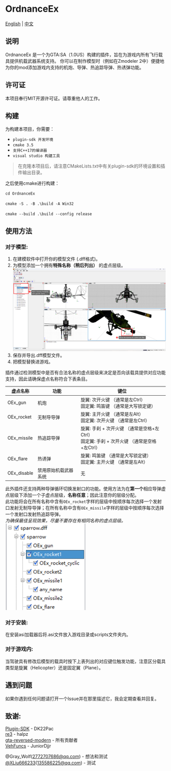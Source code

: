 # OrdnanceEx

[English](../README.md) | [中文](./README.md)

## 说明
OrdnanceEx 是一个为GTA:SA（1.0US）构建的插件，旨在为游戏内所有飞行载具提供机载武器系统支持。 你可以在制作模型时（例如在Zmodeler 2中）便捷地为你的mod添加游戏内支持的机炮、导弹、热追踪导弹、热诱弹功能。

## 许可证
本项目奉行MIT开源许可证。请尊重他人的工作。

## 构建
为构建本项目，你需要：  
- `plugin-sdk 开发环境`  
- `cmake 3.5`  
- `支持C++17的编译器`  
- `visual studio 构建工具`

> 在克隆本项目后，请注意CMakeLists.txt中有关plugin-sdk的环境设置和插件输出目录。

之后使用cmake进行构建：
``` 
cd OrdnanceEx 

cmake -S . -B .\build -A Win32

cmake --build .\build --config release
```

## 使用方法
### 对于模型:

1. 在建模软件中打开你的模型文件 (.dff格式)。
2. 为模型添加一个拥有**特殊名称（稍后列出）** 的虚点层级。
![](../docs/screenshot1.png)
3. 保存并导出.dff模型文件。
4. 把模型替换进游戏。

插件通过检测模型中是否有合法名称的虚点层级来决定是否向该载具提供对应功能支持，因此请确保虚点名称符合下表条目。

| 虚点名称 | 功能 | 键位 |
| --- | --- | --- |
| OEx_gun | 机炮 | 旋翼: 次开火键 （通常是左Ctrl）<br>固定翼: 鸣笛键 （通常是大写锁定键） |
| OEx_rocket | 无制导导弹 | 旋翼: 主开火键 （通常是左Alt）<br>固定翼: 次开火键 （通常是左Ctrl） |
| OEx_missile | 热追踪导弹 | 旋翼: 手刹 + 次开火键 （通常是空格+左Ctrl）<br>固定翼: 手刹 + 次开火键 （通常是空格+左Ctrl） |
| OEx_flare | 热诱弹 | 旋翼: 鸣笛键 （通常是大写锁定键）<br>固定翼: 主开火键 （通常是左Alt） |
| OEx_disable | 禁用原始机载武器系统 | 无 |

此外插件还支持两种导弹循环切换发射口的功能。使用方法为在**第一个**相应导弹虚点层级下添加一个子虚点层级，**名称任意**；因此注意你的层级分配。  
此功能将会在所有名称中含有`OEx_rocket`字样的层级中按顺序每次选择一个发射口发射无制导导弹；在所有名称中含有`OEx_missile`字样的层级中按顺序每次选择一个发射口发射热追踪导弹。  
_为确保最佳呈现效果，尽量不要存在有相同名称的虚点层级。_  
![](../docs/screenshot2.png)

### 对于安装:

在安装asi加载器后将.asi文件放入游戏目录或scripts文件夹内。

### 对于游戏内:

当驾驶具有修改后模型的载具时按下上表列出的对应键位触发功能，注意区分载具类型是旋翼（Helicopter）还是固定翼（Plane）。

## 遇到问题
如果你遇到任何问题请打开一个Issue并在那里描述它，我会定期查看并回复。

## 致谢:
[Plugin-SDK](https://github.com/DK22Pac/plugin-sdk) - DK22Pac  
[re3](https://github.com/halpz/re3) - halpz  
[gta-reversed-modern](https://github.com/gta-reversed/gta-reversed-modern) - 所有贡献者  
[VehFuncs](https://github.com/JuniorDjjr/VehFuncs/) - JuniorDjjr

@Gray_Wolf(2772707686@qq.com) - 想法和测试   
[@XLiu666233](https://github.com/XLiu666233)(135586225@qq.com) - 测试